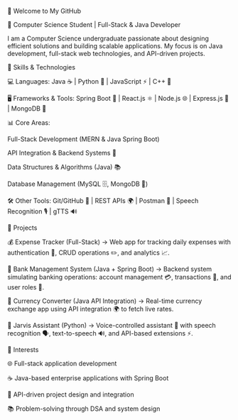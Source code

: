 👋 Welcome to My GitHub

🚀 Computer Science Student | Full-Stack & Java Developer

I am a Computer Science undergraduate passionate about designing efficient solutions and building scalable applications. My focus is on Java development, full-stack web technologies, and API-driven projects.

🔹 Skills & Technologies

💻 Languages: Java ☕ | Python 🐍 | JavaScript ⚡ | C++ 🔧

🖥️ Frameworks & Tools: Spring Boot 🌱 | React.js ⚛️ | Node.js 🌐 | Express.js 🚀 | MongoDB 🍃

📊 Core Areas:

Full-Stack Development (MERN & Java Spring Boot)

API Integration & Backend Systems 🔗

Data Structures & Algorithms (Java) 📚

Database Management (MySQL 🗄️, MongoDB 🍃)

🛠️ Other Tools: Git/GitHub 🐙 | REST APIs 🌍 | Postman 📮 | Speech Recognition 🎙️ | gTTS 🔊

🔹 Projects

💰 Expense Tracker (Full-Stack) → Web app for tracking daily expenses with authentication 🔑, CRUD operations ✏️, and analytics 📈.

🏦 Bank Management System (Java + Spring Boot) → Backend system simulating banking operations: account management 💳, transactions 💸, and user roles 👥.

💱 Currency Converter (Java API Integration) → Real-time currency exchange app using API integration 🌍 to fetch live rates.

🤖 Jarvis Assistant (Python) → Voice-controlled assistant 🎤 with speech recognition 🗣️, text-to-speech 🔊, and API-based extensions ⚡.

🔹 Interests

🌐 Full-stack application development

☕ Java-based enterprise applications with Spring Boot

🔗 API-driven project design and integration

📚 Problem-solving through DSA and system design
